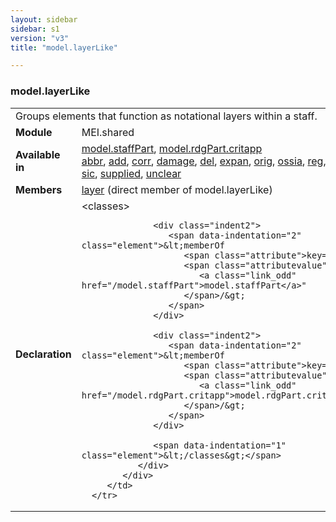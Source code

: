 ```yaml
---
layout: sidebar
sidebar: s1
version: "v3"
title: "model.layerLike"

---
```


<div class="classSpec model">
   <h3 id="model.layerLike">model.layerLike</h3>
   <table class="wovenodd">
      <tr>
         <td colspan="2" class="wovenodd-col2">Groups elements that function as notational layers within a staff.</td>
      </tr>
      <tr>
         <td class="wovenodd-col1">
            <strong>Module</strong>
         </td>
         <td class="wovenodd-col2">MEI.shared</td>
      </tr>
      <tr>
         <td class="wovenodd-col1">
            <strong>Available in</strong>
         </td>
         <td class="wovenodd-col2">
            <div class="parent">
               <div>
                  <a class="link_odd_classSpec" href="/{{ page.version }}/model-classes/model.staffPart.html">model.staffPart</a>, 
                  <a class="link_odd_classSpec" href="/{{ page.version }}/model-classes/model.rdgPart.critapp.html">model.rdgPart.critapp</a>
               </div>
               <div>
                  <a class="link_odd_elementSpec" href="/{{ page.version }}/elements/abbr.html">abbr</a>, 
                  <a class="link_odd_elementSpec" href="/{{ page.version }}/elements/add.html">add</a>, 
                  <a class="link_odd_elementSpec" href="/{{ page.version }}/elements/corr.html">corr</a>, 
                  <a class="link_odd_elementSpec" href="/{{ page.version }}/elements/damage.html">damage</a>, 
                  <a class="link_odd_elementSpec" href="/{{ page.version }}/elements/del.html">del</a>, 
                  <a class="link_odd_elementSpec" href="/{{ page.version }}/elements/expan.html">expan</a>, 
                  <a class="link_odd_elementSpec" href="/{{ page.version }}/elements/orig.html">orig</a>, 
                  <a class="link_odd_elementSpec" href="/{{ page.version }}/elements/ossia.html">ossia</a>, 
                  <a class="link_odd_elementSpec" href="/{{ page.version }}/elements/reg.html">reg</a>, 
                  <a class="link_odd_elementSpec" href="/{{ page.version }}/elements/restore.html">restore</a>, 
                  <a class="link_odd_elementSpec" href="/{{ page.version }}/elements/sic.html">sic</a>, 
                  <a class="link_odd_elementSpec" href="/{{ page.version }}/elements/supplied.html">supplied</a>, 
                  <a class="link_odd_elementSpec" href="/{{ page.version }}/elements/unclear.html">unclear</a>
               </div>
            </div>
         </td>
      </tr>
      <tr>
         <td class="wovenodd-col1">
            <strong>Members</strong>
         </td>
         <td class="wovenodd-col2">
            <div class="parent">
               <div>
                  <a class="link_odd_elementSpec" href="/{{ page.version }}/elements/layer.html">layer</a> (direct member of model.layerLike)
               </div>
            </div>
         </td>
      </tr>
      <tr>
         <td class="wovenodd-col1">
            <strong>Declaration</strong>
         </td>
         <td class="wovenodd-col2">
            <div xml:space="preserve" class="pre">
               <div class="indent1">
                  <span data-indentation="1" class="element">&lt;classes&gt;</span>
                  
                  <div class="indent2">
                     <span data-indentation="2" class="element">&lt;memberOf 
                        <span class="attribute">key=</span>
                        <span class="attributevalue">"
                           <a class="link_odd" href="/model.staffPart">model.staffPart</a>"
                        </span>/&gt;
                     </span>
                  </div>
                  
                  <div class="indent2">
                     <span data-indentation="2" class="element">&lt;memberOf 
                        <span class="attribute">key=</span>
                        <span class="attributevalue">"
                           <a class="link_odd" href="/model.rdgPart.critapp">model.rdgPart.critapp</a>"
                        </span>/&gt;
                     </span>
                  </div>
                  
                  <span data-indentation="1" class="element">&lt;/classes&gt;</span>
               </div>
            </div>
         </td>
      </tr>
   </table>
</div>